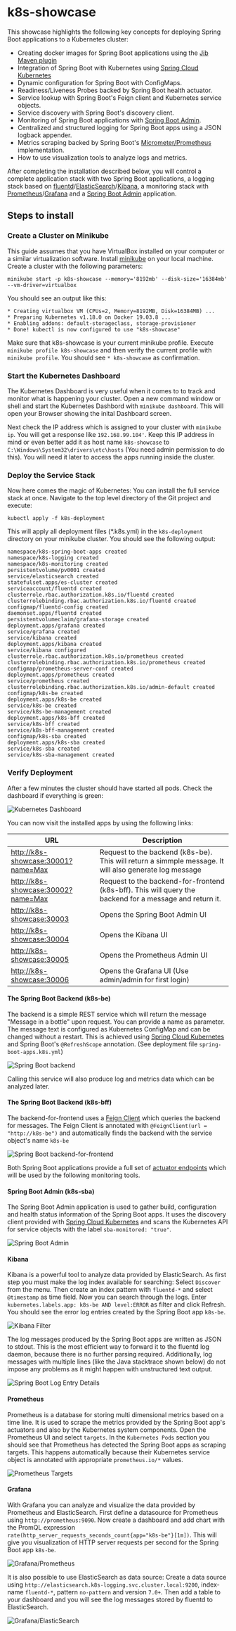 # k8s-showcase

This showcase highlights the following key concepts for deploying Spring Boot applications to a Kubernetes cluster:

*   Creating docker images for Spring Boot applications using the [Jib Maven plugin](https://github.com/GoogleContainerTools/jib) 
*   Integration of Spring Boot with Kubernetes using [Spring Cloud Kubernetes](https://spring.io/projects/spring-cloud-kubernetes) 
*   Dynamic configuration for Spring Boot with ConfigMaps.
*   Readiness/Liveness Probes backed by Spring Boot health actuator.
*	Service lookup with Spring Boot's Feign client and Kubernetes service objects.
*	Service discovery with Spring Boot's discovery client.
*   Monitoring of Spring Boot applications with [Spring Boot Admin](https://github.com/codecentric/spring-boot-admin).
*	Centralized and structured logging for Spring Boot apps using a JSON logback appender.
*   Metrics scraping backed by Spring Boot's [Micrometer/Prometheus](https://docs.spring.io/spring-metrics/docs/current/public/prometheus) implementation.
*	How to use visualization tools to analyze logs and metrics.

After completing the installation described below, you will control a complete application stack with two Spring Boot applications, a logging stack based on [fluentd](https://www.fluentd.org)/[ElasticSearch](https://www.elastic.co)/[Kibana](https://www.elastic.co), a monitoring stack with [Prometheus](https://prometheus.io)/[Grafana](https://grafana.com) and a [Spring Boot Admin](https://github.com/codecentric/spring-boot-admin) application.

## Steps to install

### Create a Cluster on Minikube

This guide assumes that you have VirtualBox installed on your computer or a similar virtualization software.
Install [minikube](https://kubernetes.io/docs/setup/learning-environment/minikube/ "Minukube") on your local machine.
Create a cluster with the following parameters:

	minikube start -p k8s-showcase --memory='8192mb' --disk-size='16384mb' --vm-driver=virtualbox
 
You should see an output like this:

	* Creating virtualbox VM (CPUs=2, Memory=8192MB, Disk=16384MB) ...
	* Preparing Kubernetes v1.18.0 on Docker 19.03.8 ...
	* Enabling addons: default-storageclass, storage-provisioner
	* Done! kubectl is now configured to use "k8s-showcase"

Make sure that k8s-showcase is your current minikube profile. Execute `minikube profile k8s-showcase` and then verify the current profile with `minikube profile`.
You should see `* k8s-showcase` as confirmation.

### Start the Kubernetes Dashboard

The Kubernetes Dashboard is very useful when it comes to to track and monitor what is happening your cluster. Open a new command window or shell and start the Kubernetes Dashbord with `minikube dashboard`. This will open your Browser showing the inital Dashboard screen.

Next check the IP address which is assigned to your cluster with `minikube ip`. You will get a response like `192.168.99.104'`. Keep this IP address in mind or even better add it as host name `k8s-showcase` to `C:\Windows\System32\drivers\etc\hosts` (You need admin permission to do this). You will need it later to access the apps running inside the cluster.
 
### Deploy the Service Stack

Now here comes the magic of Kubernetes: You can install the full service stack at once. Navigate to the top level directory of the Git project and execute:

	kubectl apply -f k8s-deployment

This will apply all deployment files (*.k8s.yml) in the `k8s-deployment` directory on your minikube cluster. You should see the following output:

	namespace/k8s-spring-boot-apps created
	namespace/k8s-logging created
	namespace/k8s-monitoring created
	persistentvolume/pv0001 created
	service/elasticsearch created
	statefulset.apps/es-cluster created
	serviceaccount/fluentd created
	clusterrole.rbac.authorization.k8s.io/fluentd created
	clusterrolebinding.rbac.authorization.k8s.io/fluentd created
	configmap/fluentd-config created
	daemonset.apps/fluentd created
	persistentvolumeclaim/grafana-storage created
	deployment.apps/grafana created
	service/grafana created
	service/kibana created
	deployment.apps/kibana created
	service/kibana configured
	clusterrole.rbac.authorization.k8s.io/prometheus created
	clusterrolebinding.rbac.authorization.k8s.io/prometheus created
	configmap/prometheus-server-conf created
	deployment.apps/prometheus created
	service/prometheus created
	clusterrolebinding.rbac.authorization.k8s.io/admin-default created
	configmap/k8s-be created
	deployment.apps/k8s-be created
	service/k8s-be created
	service/k8s-be-management created
	deployment.apps/k8s-bff created
	service/k8s-bff created
	service/k8s-bff-management created
	configmap/k8s-sba created
	deployment.apps/k8s-sba created
	service/k8s-sba created
	service/k8s-sba-management created

### Verify Deployment

After a few minutes the cluster should have started all pods. Check the dashboard if everything is green:

![Kubernetes Dashboard](screenshots/dashboard.png "Kubernetes Dashboard") 

You can now visit the installed apps by using the following links:

| URL                                  | Description                                                                                             |
|--------------------------------------|---------------------------------------------------------------------------------------------------------|
| <http://k8s-showcase:30001?name=Max> | Request to the backend (k8s-be). This will return a simmple message. It will also generate log message  |
| <http://k8s-showcase:30002?name=Max> | Request to the backend-for-frontend (k8s-bff). This will query the backend for a message and return it. |
| <http://k8s-showcase:30003>          | Opens the Spring Boot Admin UI                                                                          |
| <http://k8s-showcase:30004>          | Opens the Kibana UI                                                                                     |
| <http://k8s-showcase:30005>          | Opens the Prometheus Admin UI                                                                           |
| <http://k8s-showcase:30006>          | Opens the Grafana UI (Use admin/admin for first login)                                                  |

#### The Spring Boot Backend (k8s-be)

The backend is a simple REST service which will return the message "Message in a bottle" upon request. You can provide a name as parameter. The message text is configured as Kubernetes ConfigMap and can be changed without a restart. This is achieved using [Spring Cloud Kubernetes](https://spring.io/projects/spring-cloud-kubernetes) and Spring Boot's `@RefreshScope` annotation. (See deployment file `spring-boot-apps.k8s.yml`)

![Spring Boot backend](screenshots/be-response.png "Spring Boot backend") 

Calling this service will also produce log and metrics data which can be analyzed later.

#### The Spring Boot Backend (k8s-bff)

The backend-for-frontend uses a [Feign Client](https://cloud.spring.io/spring-cloud-netflix/multi/multi_spring-cloud-feign.html) which queries the backend for messages. The Feign Client is annotated with `@FeignClient(url = "http://k8s-be")` and automatically finds the backend with the service object's name `k8s-be`

![Spring Boot backend-for-frontend](screenshots/bff-response.png "Spring Boot backend-for-frontend")

Both Spring Boot applications provide a full set of [actuator endpoints](https://docs.spring.io/spring-boot/docs/current/reference/html/production-ready-features.html) which will be used by the following monitoring tools. 

#### Spring Boot Admin (k8s-sba)

The Spring Boot Admin application is used to gather build, configuration and health status information of the Spring Boot apps. It uses the discovery client provided with [Spring Cloud Kubernetes](https://spring.io/projects/spring-cloud-kubernetes) and scans the Kubernetes API for service objects with the label `sba-monitored: "true"`.

![Spring Boot Admin](screenshots/sba.png "Spring Boot backend-for-frontend") 

#### Kibana

Kibana is a powerful tool to analyze data provided by ElasticSearch. As first step you must make the log index available for searching: Select `Discover` from the menu. Then create an index pattern with `fluentd-*` and select `@timestamp` as time field. Now you can search through the logs. Enter `kubernetes.labels.app: k8s-be AND level:ERROR` as filter and click Refresh. You should see the error log entries created by the Spring Boot app `k8s-be`.

![Kibana Filter](screenshots/kibana_filter.png "Kibana Filter") 

The log messages produced by the Spring Boot apps are written as JSON to stdout. This is the most efficient way to forward it to the fluentd log daemon, because there is no further parsing required. Additionally, log messages with multiple lines (like the Java stacktrace shown below) do not impose any problems as it might happen with unstructured text output.

![Spring Boot Log Entry Details](screenshots/kibana_log.png "Spring Boot Log Entry Details") 
 	
#### Prometheus

Prometheus is a database for storing multi dimensional metrics based on a time line. It is used to scrape the metrics provided by the Spring Boot app's actuators and also by the Kubernetes system components. Open the Prometheus UI and select `targets`. In the `Kubernetes Pods` section you should see that Prometheus has detected the Spring Boot apps as scraping targets. This happens automatically because their Kubernetes service object is annotated with appropriate `prometheus.io/*` values.  

![Prometheus Targets](screenshots/prometheus.png "Prometheus Targets") 
  
#### Grafana

With Grafana you can analyze and visualize the data provided by Prometheus and ElasticSearch. First define a datasource for Prometheus using `http://prometheus:9090`. Now create a dashboard and add chart with the PromQL expression `rate(http_server_requests_seconds_count{app="k8s-be"}[1m])`. This will give you visualization of HTTP server requests per second for the Spring Boot app `k8s-be`.  

![Grafana/Prometheus](screenshots/grafana_prometheus.png "Grafana/Prometheus")
 
It is also possible to use ElasticSearch as data source: Create a data source using `http://elasticsearch.k8s-logging.svc.cluster.local:9200`, index-name `fluentd-*`, pattern `no-pattern` and version `7.0+`. Then add a table to your dashboard and you will see the log messages stored by fluentd to ElasticSearch.
 
![Grafana/ElasticSearch](screenshots/grafana_elasticsearch.png "Grafana/ElasticSearch")

